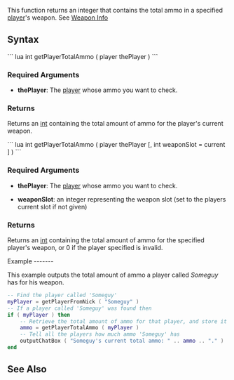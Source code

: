 This function returns an integer that contains the total ammo in a specified [player](/player.md "wikilink")'s weapon. See [Weapon Info](/weapon.md "wikilink")

Syntax
------

<section name="Server" class="server" show="true">
``` lua
int getPlayerTotalAmmo ( player thePlayer )
```

### Required Arguments

-   **thePlayer**: The [player](/player.md "wikilink") whose ammo you want to check.

### Returns

Returns an [int](/int.md "wikilink") containing the total amount of ammo for the player's current weapon.

</section>
<section name="Client" class="client" show="true">
``` lua
int getPlayerTotalAmmo ( player thePlayer [, int weaponSlot = current ] )
```

### Required Arguments

-   **thePlayer**: The [player](/player.md "wikilink") whose ammo you want to check.

<!-- -->

-   **weaponSlot**: an integer representing the weapon slot (set to the players current slot if not given)

### Returns

Returns an [int](/int.md "wikilink") containing the total amount of ammo for the specified player's weapon, or 0 if the player specified is invalid.

</section>
Example
-------

This example outputs the total amount of ammo a player called *Someguy* has for his weapon.

``` lua
-- Find the player called 'Someguy'
myPlayer = getPlayerFromNick ( "Someguy" )
-- If a player called 'Someguy' was found then
if ( myPlayer ) then
    -- Retrieve the total amount of ammo for that player, and store it in a variable called 'ammo'
    ammo = getPlayerTotalAmmo ( myPlayer )
    -- Tell all the players how much ammo 'Someguy' has
    outputChatBox ( "Someguy's current total ammo: " .. ammo .. "." )
end
```

See Also
--------
